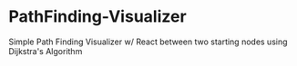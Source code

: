 # PathFinding-Visualizer

Simple Path Finding Visualizer w/ React between two starting nodes using Dijkstra's Algorithm
